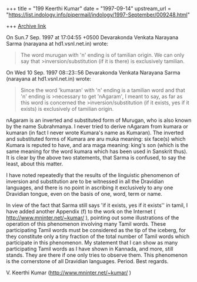 +++
title = "199 Keerthi Kumar"
date = "1997-09-14"
upstream_url = "https://list.indology.info/pipermail/indology/1997-September/009248.html"

+++
[Archive link](https://list.indology.info/pipermail/indology/1997-September/009248.html)

On Sun.7 Sep. 1997 at 17:04:55 +0500 Devarakonda Venkata Narayana Sarma
(narayana at hd1.vsnl.net.in) wrote:

> The word murugan with 'n' ending is of tamilian origin. We can only say
that >inversion/substitution (if it is there) is exclusively tamilian.


On Wed 10 Sep. 1997 08::23::56 Devarakonda Venkata Narayana Sarma
(narayana at hd1.vsnl.net.in) wrote:

>Since the word  'kumaran' with 'n' ending is a tamilian word and that 'n'
ending is >necessary to get 'nAgaram', I meant to say, as far as this word is
concerned the >inversion/substitution (if it exists, yes if it exists) is
exclusively of tamilian origin.


nAgaram is an inverted and substituted form of Murugan, who is also known by
the name Subrahmanya. I never tried to derive nAgaram from kumara or kumaran
(in fact I never wrote Kumara's name as Kumaran). The inverted and
substituted forms of Kumara are aru muka meaning: six face(s) which Kumara is
reputed to have, and ara maga meaning: king's son (which is the same meaning
for the word kumara which has been used in Sanskrit thus). It is clear by the
above two statements, that Sarma  is confused, to say the least, about this
matter.

I have noted repeatedly that the results of the linguistic phenomenon of
inversion and substitution are to be witnessed in all the Dravidian
languages, and there is no point in ascribing it exclusively to any one
Dravidian tongue, even on the basis of one, word, term or name.

In view of the fact that Sarma still says 'if it exists, yes if it exists''
in tamil, I have added another Appendix (f) to the work on the Internet
 ( http://www.mninter.net/~kumar/ ), pointing out some illustrations of the
operation of this phenomenon involving many Tamil words. These participating
Tamil words must be considered as the tip of the iceberg, for they constitute
only a tiny fraction of the total number of Tamil words which participate in
this phenomenon. My statement that I can show as many participating Tamil
words as I have shown in Kannada, and more, still stands. They are there if
one only tries to observe them. This phenomenon is the cornerstone of all
Dravidian languages. Period.  Best regards.

V. Keerthi Kumar  (http://www.mninter.net/~kumar/ )



